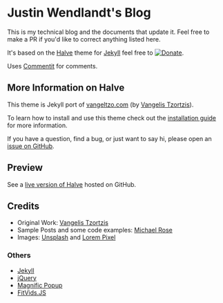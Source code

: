# Justin Wendlandt's Blog

This is my technical blog and the documents that update it. Feel free to make a PR if you'd like to correct anything listed here. 

It's based on the [Halve](https://github.com/TaylanTatli/Halve) theme for [Jekyll](https://jekyllrb.com/) feel free to [![Donate](https://img.shields.io/badge/paypal-donate-blue.svg)](https://www.paypal.me/taylantatli/0usd).

Uses [Commentit](https://commentit.io/) for comments.

## More Information on Halve

This theme is Jekyll port of [vangeltzo.com](http://vangeltzo.com/) (by [Vangelis Tzortzis](https://github.com/srekoble)).

To learn how to install and use this theme check out the [installation guide](https://taylantatli.github.io/Halve/halve-theme/) for more information.

If you have a question, find a bug, or just want to say hi, please open an [issue on GitHub](https://github.com/TaylanTatli/Halve/issues/new).

## Preview

See a [live version of Halve](http://taylantatli.github.io/Halve) hosted on GitHub.

## Credits

- Original Work: [Vangelis Tzortzis](https://github.com/srekoble)  
- Sample Posts and some code examples: [Michael Rose](https://github.com/mmistakes/)
- Images: [Unsplash](https://unsplash.com/) and [Lorem Pixel](http://lorempixel.com)

### Others

- [Jekyll](http://jekyllrb.com/)
- [jQuery](http://jquery.com/)
- [Magnific Popup](http://dimsemenov.com/plugins/magnific-popup/)
- [FitVids.JS](http://fitvidsjs.com/)
